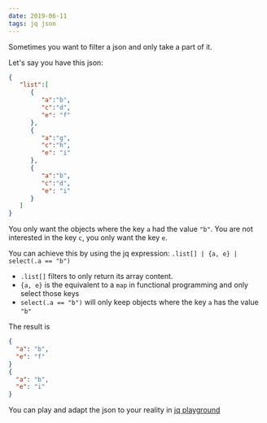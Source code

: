 ```yaml
---
date: 2019-06-11
tags: jq json
---
```


Sometimes you want to filter a json and only take a part of it.

Let's say you have this json:

```json
{
   "list":[
      {
         "a":"b",
         "c":"d",
         "e": "f"
      },
      {
         "a":"g",
         "c":"h",
         "e": "i"
      },
      {
         "a":"b",
         "c":"d",
         "e": "i"
      }
   ]
}
```

You only want the objects where the key `a` had the value `"b"`. You are not interested in the key `c`, you only want the key `e`.

You can achieve this by using the jq expression: `.list[] | {a, e} | select(.a == "b")`
* `.list[]` filters to only return its array content.
* `{a, e}` is the equivalent to a `map` in functional programming and only select those keys
* `select(.a == "b")` will only keep objects where the key `a` has the value `"b"`

The result is

```json
{
  "a": "b",
  "e": "f"
}
{
  "a": "b",
  "e": "i"
}

```
You can play and adapt the json to your reality in [jq playground](https://jqplay.org/s/A-coPyznVo)
